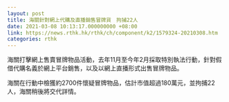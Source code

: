 ```yaml
---
layout: post
title: 海關針對網上代購及直播銷售冒牌貨　拘捕22人
date: 2021-03-08 10:13:17.000000000 +08:00
link: https://news.rthk.hk/rthk/ch/component/k2/1579324-20210308.htm
categories: rthk
---
```


海關打擊網上售賣冒牌物品活動，去年11月至今年2月採取特別執法行動，針對假借代購名義於網上平台銷售，以及以網上直播形式出售冒牌物品。

海關在行動中檢獲約2700件懷疑冒牌物品，估計市值超過180萬元，並拘捕22人，海關稍後將交代詳情。
